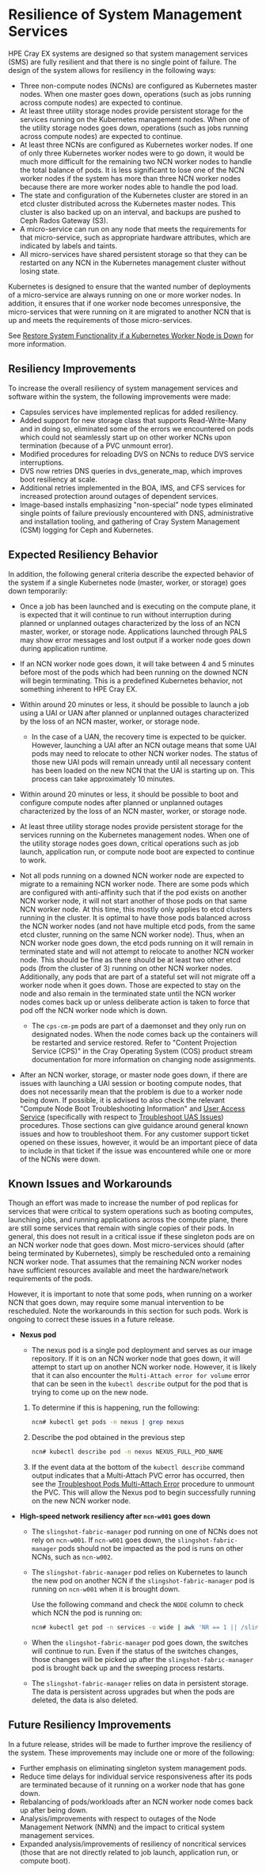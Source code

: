 # Resilience of System Management Services

HPE Cray EX systems are designed so that system management services \(SMS\) are fully resilient and that there is no single point of failure. The design of the system allows for resiliency in the following ways:

- Three non-compute nodes \(NCNs\) are configured as Kubernetes master nodes. When one master goes down, operations \(such as jobs running across compute nodes\) are expected to continue.
- At least three utility storage nodes provide persistent storage for the services running on the Kubernetes management nodes. When one of the utility storage nodes goes down, operations \(such as jobs running across compute nodes\) are expected to continue.
- At least three NCNs are configured as Kubernetes worker nodes. If one of only three Kubernetes worker nodes were to go down, it would be much more difficult for the remaining two NCN worker nodes to handle the total balance of pods. It is less significant to lose one of the NCN worker nodes if the system has more than three NCN worker nodes because there are more worker nodes able to handle the pod load.
- The state and configuration of the Kubernetes cluster are stored in an etcd cluster distributed across the Kubernetes master nodes. This cluster is also backed up on an interval, and backups are pushed to Ceph Rados Gateway \(S3\).
- A micro-service can run on any node that meets the requirements for that micro-service, such as appropriate hardware attributes, which are indicated by labels and taints.
- All micro-services have shared persistent storage so that they can be restarted on any NCN in the Kubernetes management cluster without losing state.

Kubernetes is designed to ensure that the wanted number of deployments of a micro-service are always running on one or more worker nodes. In addition, it ensures that if one worker node becomes unresponsive, the micro-services that were running on it are migrated to another NCN that is up and meets the requirements of those micro-services.

See [Restore System Functionality if a Kubernetes Worker Node is Down](Restore_System_Functionality_if_a_Kubernetes_Worker_Node_is_Down.md) for more information.

## Resiliency Improvements

To increase the overall resiliency of system management services and software within the system, the following improvements were made:

- Capsules services have implemented replicas for added resiliency.
- Added support for new storage class that supports Read-Write-Many and in doing so, eliminated some of the errors we encountered on pods which could not seamlessly start up on other worker NCNs upon termination \(because of a PVC unmount error\).
- Modified procedures for reloading DVS on NCNs to reduce DVS service interruptions.
- DVS now retries DNS queries in dvs\_generate\_map, which improves boot resiliency at scale.
- Additional retries implemented in the BOA, IMS, and CFS services for increased protection around outages of dependent services.
- Image-based installs emphasizing "non-special" node types eliminated single points of failure previously encountered with DNS, administrative and installation tooling, and gathering of Cray System Management \(CSM\) logging for Ceph and Kubernetes.

## Expected Resiliency Behavior

In addition, the following general criteria describe the expected behavior of the system if a single Kubernetes node \(master, worker, or storage\) goes down temporarily:

- Once a job has been launched and is executing on the compute plane, it is expected that it will continue to run without interruption during planned or unplanned outages characterized by the loss of an NCN master, worker, or storage node. Applications launched through PALS may show error messages and lost output if a worker node goes down during application runtime.
- If an NCN worker node goes down, it will take between 4 and 5 minutes before most of the pods which had been running on the downed NCN will begin terminating. This is a predefined Kubernetes behavior, not something inherent to HPE Cray EX.
- Within around 20 minutes or less, it should be possible to launch a job using a UAI or UAN after planned or unplanned outages characterized by the loss of an NCN master, worker, or storage node.
    - In the case of a UAN, the recovery time is expected to be quicker. However, launching a UAI after an NCN outage means that some UAI pods may need to relocate to other NCN worker nodes. The status of those new UAI pods will remain unready until all necessary content has been loaded on the new NCN that the UAI is starting up on. This process can take approximately 10 minutes.
- Within around 20 minutes or less, it should be possible to boot and configure compute nodes after planned or unplanned outages characterized by the loss of an NCN master, worker, or storage node.

- At least three utility storage nodes provide persistent storage for the services running on the Kubernetes management nodes. When one of the utility storage nodes goes down, critical operations such as job launch, application run, or compute node boot are expected to continue to work.
- Not all pods running on a downed NCN worker node are expected to migrate to a remaining NCN worker node. There are some pods which are configured with anti-affinity such that if the pod exists on another NCN worker node, it will not start another of those pods on that same NCN worker node. At this time, this mostly only applies to etcd clusters running in the cluster. It is optimal to have those pods balanced across the NCN worker nodes \(and not have multiple etcd pods, from the same etcd cluster, running on the same NCN worker node\). Thus, when an NCN worker node goes down, the etcd pods running on it will remain in terminated state and will not attempt to relocate to another NCN worker node. This should be fine as there should be at least two other etcd pods \(from the cluster of 3\) running on other NCN worker nodes. Additionally, any pods that are part of a stateful set will not migrate off a worker node when it goes down. Those are expected to stay on the node and also remain in the terminated state until the NCN worker nodes comes back up or unless deliberate action is taken to force that pod off the NCN worker node which is down.
    - The `cps-cm-pm` pods are part of a daemonset and they only run on designated nodes. When the node comes back up the containers will be restarted and service restored. Refer to "Content Projection Service \(CPS\)" in the Cray Operating System \(COS\) product stream documentation for more information on changing node assignments.
- After an NCN worker, storage, or master node goes down, if there are issues with launching a UAI session or booting compute nodes, that does not necessarily mean that the problem is due to a worker node being down. If possible, it is advised to also check the relevant "Compute Node Boot Troubleshooting Information" and [User Access Service](../UAS_user_and_admin_topics/index.md) (specifically with respect to [Troubleshoot UAS Issues](../UAS_user_and_admin_topics/Troubleshoot_UAS_Issues.md)) procedures. Those sections can give guidance around general known issues and how to troubleshoot them. For any customer support ticket opened on these issues, however, it would be an important piece of data to include in that ticket if the issue was encountered while one or more of the NCNs were down.

## Known Issues and Workarounds

Though an effort was made to increase the number of pod replicas for services that were critical to system operations such as booting computes, launching jobs, and running applications across the compute plane, there are still some services that remain with single copies of their pods. In general, this does not result in a critical issue if these singleton pods are on an NCN worker node that goes down. Most micro-services should \(after being terminated by Kubernetes\), simply be rescheduled onto a remaining NCN worker node. That assumes that the remaining NCN worker nodes have sufficient resources available and meet the hardware/network requirements of the pods.

However, it is important to note that some pods, when running on a worker NCN that goes down, may require some manual intervention to be rescheduled. Note the workarounds in this section for such pods. Work is ongoing to correct these issues in a future release.

- **Nexus pod**
    - The nexus pod is a single pod deployment and serves as our image repository. If it is on an NCN worker node that goes down, it will attempt to start up on another NCN worker node. However, it is likely that it can also encounter the `Multi-Attach error for volume` error that can be seen in the `kubectl describe` output for the pod that is trying to come up on the new node.
    1. To determine if this is happening, run the following:

        ```bash
        ncn# kubectl get pods -n nexus | grep nexus
        ```

    1. Describe the pod obtained in the previous step

        ```bash
        ncn# kubectl describe pod -n nexus NEXUS_FULL_POD_NAME
        ```

    1. If the event data at the bottom of the `kubectl describe` command output indicates that a Multi-Attach PVC error has occurred, then see the [Troubleshoot Pods Multi-Attach Error](../utility_storage/Troubleshoot_Pods_Multi-Attach_Error.md) procedure to unmount the PVC. This will allow the Nexus pod to begin successfully running on the new NCN worker node.

- **High-speed network resiliency after `ncn-w001` goes down**
    - The `slingshot-fabric-manager` pod running on one of NCNs does not rely on `ncn-w001`. If `ncn-w001` goes down, the `slingshot-fabric-manager` pods should not be impacted as the pod is runs on other NCNs, such as `ncn-w002`.
    - The `slingshot-fabric-manager` pod relies on Kubernetes to launch the new pod on another NCN if the `slingshot-fabric-manager` pod is running on `ncn-w001` when it is brought down.

        Use the following command and check the `NODE` column to check which NCN the pod is running on:

        ```bash
        ncn# kubectl get pod -n services -o wide | awk 'NR == 1 || /slingshot-fabric-manager/'
        ```

    - When the `slingshot-fabric-manager` pod goes down, the switches will continue to run. Even if the status of the switches changes, those changes will be picked up after the `slingshot-fabric-manager` pod is brought back up and the sweeping process restarts.
    - The `slingshot-fabric-manager` relies on data in persistent storage. The data is persistent across upgrades but when the pods are deleted, the data is also deleted.

## Future Resiliency Improvements

In a future release, strides will be made to further improve the resiliency of the system. These improvements may include one or more of the following:

- Further emphasis on eliminating singleton system management pods.
- Reduce time delays for individual service responsiveness after its pods are terminated because of it running on a worker node that has gone down.
- Rebalancing of pods/workloads after an NCN worker node comes back up after being down.
- Analysis/improvements with respect to outages of the Node Management Network \(NMN\) and the impact to critical system management services.
- Expanded analysis/improvements of resiliency of noncritical services \(those that are not directly related to job launch, application run, or compute boot\).
